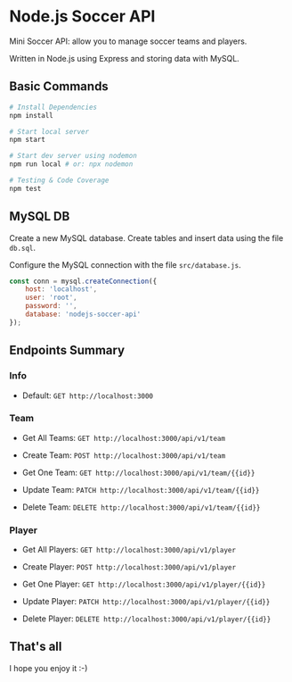 # Node.js Soccer API

Mini Soccer API: allow you to manage soccer teams and players.

Written in Node.js using Express and storing data with MySQL.

## Basic Commands

```bash
# Install Dependencies
npm install

# Start local server
npm start

# Start dev server using nodemon
npm run local # or: npx nodemon

# Testing & Code Coverage
npm test
```

## MySQL DB

Create a new MySQL database. Create tables and insert data using the file `db.sql`.

Configure the MySQL connection with the file `src/database.js`.

```javascript
const conn = mysql.createConnection({
    host: 'localhost',
    user: 'root',
    password: '',
    database: 'nodejs-soccer-api'
});
```

## Endpoints Summary

### Info

- Default: `GET http://localhost:3000`

### Team

- Get All Teams: `GET http://localhost:3000/api/v1/team`

- Create Team: `POST http://localhost:3000/api/v1/team`

- Get One Team: `GET http://localhost:3000/api/v1/team/{{id}}`

- Update Team: `PATCH http://localhost:3000/api/v1/team/{{id}}`

- Delete Team: `DELETE http://localhost:3000/api/v1/team/{{id}}`

### Player

- Get All Players: `GET http://localhost:3000/api/v1/player`

- Create Player: `POST http://localhost:3000/api/v1/player`

- Get One Player: `GET http://localhost:3000/api/v1/player/{{id}}`

- Update Player: `PATCH http://localhost:3000/api/v1/player/{{id}}`

- Delete Player: `DELETE http://localhost:3000/api/v1/player/{{id}}`


## That's all

I hope you enjoy it :-)
